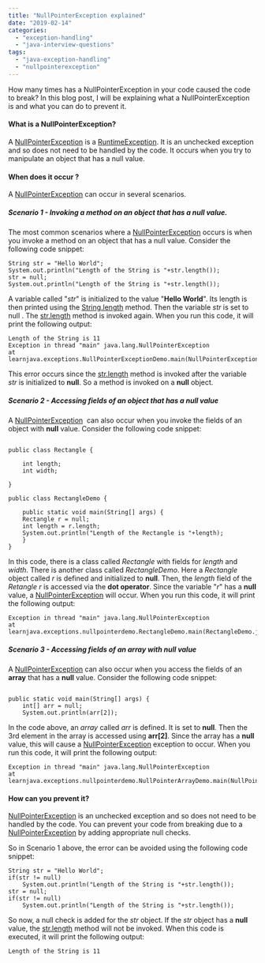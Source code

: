 ```yaml
---
title: "NullPointerException explained"
date: "2019-02-14"
categories: 
  - "exception-handling"
  - "java-interview-questions"
tags: 
  - "java-exception-handling"
  - "nullpointerexception"
---
```


How many times has a NullPointerException in your code caused the code to break? In this blog post, I will be explaining what a NullPointerException is and what you can do to prevent it.

#### What is a NullPointerException?

A [NullPointerException](https://docs.oracle.com/javase/8/docs/api/java/lang/NullPointerException.html) is a [RuntimeException](https://docs.oracle.com/javase/8/docs/api/java/lang/RuntimeException.html). It is an unchecked exception and so does not need to be handled by the code. It occurs when you try to manipulate an object that has a null value.

#### When does it occur ?

A [NullPointerException](https://docs.oracle.com/javase/8/docs/api/java/lang/NullPointerException.html) can occur in several scenarios.

##### Scenario 1 - Invoking a method on an object that has a null value.

The most common scenarios where a [NullPointerException](https://docs.oracle.com/javase/8/docs/api/java/lang/NullPointerException.html) occurs is when you invoke a method on an object that has a null value. Consider the following code snippet:

````
String str = "Hello World"; 
System.out.println("Length of the String is "+str.length()); 
str = null; 
System.out.println("Length of the String is "+str.length());
````



A variable called "_str_" is initialized to the value "**Hello World**". Its length is then printed using the [String.length](https://docs.oracle.com/javase/8/docs/api/java/lang/String.html#length--) method. Then the variable _str_ is set to null . The [str.length](https://docs.oracle.com/javase/8/docs/api/java/lang/String.html#length--) method is invoked again. When you run this code, it will print the following output:

```
Length of the String is 11
Exception in thread "main" java.lang.NullPointerException
at learnjava.exceptions.NullPointerExceptionDemo.main(NullPointerExceptionDemo.java:9)
```

This error occurs since the [str.length](https://docs.oracle.com/javase/8/docs/api/java/lang/String.html#length--) method is invoked after the variable _str_ is initialized to **null**. So a method is invoked on a **null** object.

##### Scenario 2 - Accessing fields of an object that has a null value

A [NullPointerException](https://docs.oracle.com/javase/8/docs/api/java/lang/NullPointerException.html)  can also occur when you invoke the fields of an object with **null** value. Consider the following code snippet:

````

public class Rectangle {

    int length; 
    int width;

}

public class RectangleDemo {

    public static void main(String[] args) { 
    Rectangle r = null; 
    int length = r.length; 
    System.out.println("Length of the Rectangle is "+length);
    }
}
````

In this code, there is a class called _Rectangle_ with fields for _length_ and _width_. There is another class called _RectangleDemo_. Here a _Rectangle_ object called _r_ is defined and initialized to **null**. Then, the _length_ field of the _Retangle r_ is accessed via the **dot operator**. Since the variable "_r_" has a **null** value, a [NullPointerException](https://docs.oracle.com/javase/8/docs/api/java/lang/NullPointerException.html) will occur. When you run this code, it will print the following output:

```
Exception in thread "main" java.lang.NullPointerException
at learnjava.exceptions.nullpointerdemo.RectangleDemo.main(RectangleDemo.java:7)
```

##### Scenario 3 - Accessing fields of an array with null value

A [NullPointerException](https://docs.oracle.com/javase/8/docs/api/java/lang/NullPointerException.html) can also occur when you access the fields of an **array** that has a **null** value. Consider the following code snippet:

````

public static void main(String[] args) { 
    int[] arr = null; 
    System.out.println(arr[2]);
````

In the code above, an _array_ called _arr_ is defined. It is set to **null**. Then the 3rd element in the array is accessed using **arr\[2\]**. Since the array has a **null** value, this will cause a [NullPointerException](https://docs.oracle.com/javase/8/docs/api/java/lang/NullPointerException.html) exception to occur. When you run this code, it will print the following output:

```
Exception in thread "main" java.lang.NullPointerException
at learnjava.exceptions.nullpointerdemo.NullPointerArrayDemo.main(NullPointerArrayDemo.java:7)
```

#### How can you prevent it?

[NullPointerException](https://docs.oracle.com/javase/8/docs/api/java/lang/NullPointerException.html) is an unchecked exception and so does not need to be handled by the code. You can prevent your code from breaking due to a [NullPointerException](https://docs.oracle.com/javase/8/docs/api/java/lang/NullPointerException.html) by adding appropriate null checks.

So in Scenario 1 above, the error can be avoided using the following code snippet:

````
String str = "Hello World"; 
if(str != null) 
    System.out.println("Length of the String is "+str.length()); 
str = null; 
if(str != null) 
    System.out.println("Length of the String is "+str.length());
````
So now, a null check is added for the _str_ object. If the _str_ object has a **null** value, the [str.length](https://docs.oracle.com/javase/8/docs/api/java/lang/String.html#length--) method will not be invoked. When this code is executed, it will print the following output:

```
Length of the String is 11
```
